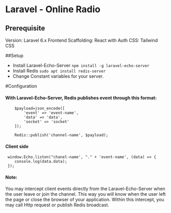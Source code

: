# Laravel - Online Radio

## Prerequisite

Version: Laravel 6.x
Frontend Scaffolding: React with Auth
CSS: Tailwind CSS

##Setup
- Install Laravel-Echo-Server
    `npm install -g laravel-echo-server`
- Install Redis
    `sudo apt install redis-server`   
- Change Constant variables for your server.

#Configuration
#### With Laravel-Echo-Server, Redis publishes event through this format:
```
    $payload=json_encode([
        'event' => 'event-name',
        'data' => 'data',
        'socket' => 'socket'
    ]);

    Redis::publish('channel-name', $payload);
````
#### Client side
```
 window.Echo.listen("chanel-name', "." + 'event-name', (data) => {
    console.log(data.data);
 });
```
#### Note:
You may intercept client events directly from the Laravel-Echo-Server when the user leave or join the channel. This way you will know when the user left the page or close the browser of your application. Within this intercept, you may call Http request or publish Redis broadcast.
